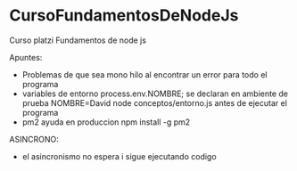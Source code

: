 # CursoFundamentosDeNodeJs
Curso platzi Fundamentos de node js


Apuntes:

* Problemas de que sea mono hilo al encontrar un error para todo el programa 
* variables de entorno process.env.NOMBRE; se declaran en ambiente de prueba  NOMBRE=David node conceptos/entorno.js antes de ejecutar el programa
* pm2 ayuda en produccion npm install -g pm2

ASINCRONO:

* el asincronismo no espera i sigue ejecutando codigo